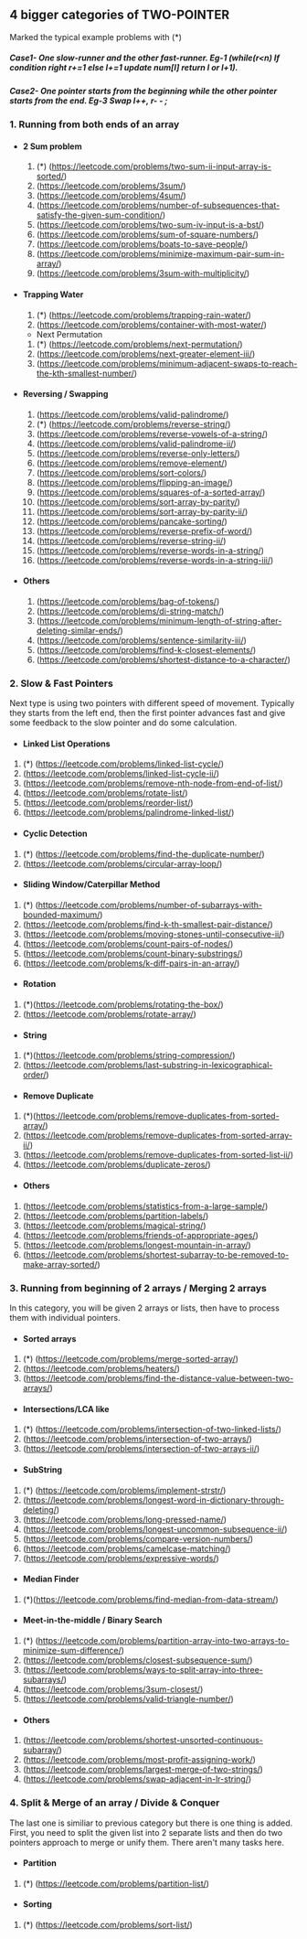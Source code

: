 
## 4 bigger categories of TWO-POINTER
Marked the typical example problems with (*)
##### Case1- One slow-runner and the other fast-runner. Eg-1 (while(r<n) If condition right r+=1 else l+=1 update num[l] return l or l+1). 
##### Case2- One pointer starts from the beginning while the other pointer starts from the end. Eg-3 Swap l++, r- - ;

### 1. Running from both ends of an array
* #### 2 Sum problem
   1. (*) (https://leetcode.com/problems/two-sum-ii-input-array-is-sorted/)
   1. (https://leetcode.com/problems/3sum/)
   1. (https://leetcode.com/problems/4sum/)
   1. (https://leetcode.com/problems/number-of-subsequences-that-satisfy-the-given-sum-condition/)
   1. (https://leetcode.com/problems/two-sum-iv-input-is-a-bst/)
   1. (https://leetcode.com/problems/sum-of-square-numbers/)
   1. (https://leetcode.com/problems/boats-to-save-people/)
   1. (https://leetcode.com/problems/minimize-maximum-pair-sum-in-array/)
   1. (https://leetcode.com/problems/3sum-with-multiplicity/)

* #### Trapping Water
   1. (*) (https://leetcode.com/problems/trapping-rain-water/) 
   1. (https://leetcode.com/problems/container-with-most-water/)

   * Next Permutation
   1. (*) (https://leetcode.com/problems/next-permutation/)
   1. (https://leetcode.com/problems/next-greater-element-iii/)
   1. (https://leetcode.com/problems/minimum-adjacent-swaps-to-reach-the-kth-smallest-number/)

* #### Reversing / Swapping
   1. (https://leetcode.com/problems/valid-palindrome/)
   1. (*) (https://leetcode.com/problems/reverse-string/)
   1. (https://leetcode.com/problems/reverse-vowels-of-a-string/)
   1. (https://leetcode.com/problems/valid-palindrome-ii/)
   1. (https://leetcode.com/problems/reverse-only-letters/)
   1. (https://leetcode.com/problems/remove-element/)
   1. (https://leetcode.com/problems/sort-colors/)
   1. (https://leetcode.com/problems/flipping-an-image/)
   1. (https://leetcode.com/problems/squares-of-a-sorted-array/)
   1. (https://leetcode.com/problems/sort-array-by-parity/)
   1. (https://leetcode.com/problems/sort-array-by-parity-ii/)
   1. (https://leetcode.com/problems/pancake-sorting/)
   1. (https://leetcode.com/problems/reverse-prefix-of-word/)
   1. (https://leetcode.com/problems/reverse-string-ii/)
   1. (https://leetcode.com/problems/reverse-words-in-a-string/)
   1. (https://leetcode.com/problems/reverse-words-in-a-string-iii/)

* #### Others
   1. (https://leetcode.com/problems/bag-of-tokens/)
   1. (https://leetcode.com/problems/di-string-match/)
   1. (https://leetcode.com/problems/minimum-length-of-string-after-deleting-similar-ends/)
   1. (https://leetcode.com/problems/sentence-similarity-iii/)
   1. (https://leetcode.com/problems/find-k-closest-elements/)
   1. (https://leetcode.com/problems/shortest-distance-to-a-character/)

### 2. Slow & Fast Pointers
Next type is using two pointers with different speed of movement. Typically they starts from the left end, then the first pointer advances fast and give some feedback to the slow pointer and do some calculation.

* #### Linked List Operations
1. (*) (https://leetcode.com/problems/linked-list-cycle/)
1. (https://leetcode.com/problems/linked-list-cycle-ii/)
1. (https://leetcode.com/problems/remove-nth-node-from-end-of-list/)
1. (https://leetcode.com/problems/rotate-list/)
1. (https://leetcode.com/problems/reorder-list/)
1. (https://leetcode.com/problems/palindrome-linked-list/)

* #### Cyclic Detection
1. (*) (https://leetcode.com/problems/find-the-duplicate-number/)
1. (https://leetcode.com/problems/circular-array-loop/)

* #### Sliding Window/Caterpillar Method
1. (*) (https://leetcode.com/problems/number-of-subarrays-with-bounded-maximum/)
1. (https://leetcode.com/problems/find-k-th-smallest-pair-distance/)
1. (https://leetcode.com/problems/moving-stones-until-consecutive-ii/)
1. (https://leetcode.com/problems/count-pairs-of-nodes/)
1. (https://leetcode.com/problems/count-binary-substrings/)
1. (https://leetcode.com/problems/k-diff-pairs-in-an-array/)

* #### Rotation
1. (*)(https://leetcode.com/problems/rotating-the-box/)
1. (https://leetcode.com/problems/rotate-array/)

* #### String
1. (*)(https://leetcode.com/problems/string-compression/)
1. (https://leetcode.com/problems/last-substring-in-lexicographical-order/)

* #### Remove Duplicate
1. (*)(https://leetcode.com/problems/remove-duplicates-from-sorted-array/)
1. (https://leetcode.com/problems/remove-duplicates-from-sorted-array-ii/)
1. (https://leetcode.com/problems/remove-duplicates-from-sorted-list-ii/)
1. (https://leetcode.com/problems/duplicate-zeros/)

* #### Others
1. (https://leetcode.com/problems/statistics-from-a-large-sample/)
1. (https://leetcode.com/problems/partition-labels/)
1. (https://leetcode.com/problems/magical-string/)
1. (https://leetcode.com/problems/friends-of-appropriate-ages/)
1. (https://leetcode.com/problems/longest-mountain-in-array/)
1. (https://leetcode.com/problems/shortest-subarray-to-be-removed-to-make-array-sorted/)


### 3. Running from beginning of 2 arrays / Merging 2 arrays
In this category, you will be given 2 arrays or lists, then have to process them with individual pointers.

* #### Sorted arrays
1. (*) (https://leetcode.com/problems/merge-sorted-array/)
1. (https://leetcode.com/problems/heaters/)
1. (https://leetcode.com/problems/find-the-distance-value-between-two-arrays/)

* #### Intersections/LCA like
1. (*) (https://leetcode.com/problems/intersection-of-two-linked-lists/)
1. (https://leetcode.com/problems/intersection-of-two-arrays/)
1. (https://leetcode.com/problems/intersection-of-two-arrays-ii/)

* #### SubString
1. (*) (https://leetcode.com/problems/implement-strstr/)
1. (https://leetcode.com/problems/longest-word-in-dictionary-through-deleting/)
1. (https://leetcode.com/problems/long-pressed-name/)
1. (https://leetcode.com/problems/longest-uncommon-subsequence-ii/)
1. (https://leetcode.com/problems/compare-version-numbers/)
1. (https://leetcode.com/problems/camelcase-matching/)
1. (https://leetcode.com/problems/expressive-words/)

* #### Median Finder
1. (*)(https://leetcode.com/problems/find-median-from-data-stream/)

* #### Meet-in-the-middle / Binary Search
1. (*) (https://leetcode.com/problems/partition-array-into-two-arrays-to-minimize-sum-difference/)
1. (https://leetcode.com/problems/closest-subsequence-sum/)
1. (https://leetcode.com/problems/ways-to-split-array-into-three-subarrays/)
1. (https://leetcode.com/problems/3sum-closest/)
1. (https://leetcode.com/problems/valid-triangle-number/)

* #### Others
1. (https://leetcode.com/problems/shortest-unsorted-continuous-subarray/)
1. (https://leetcode.com/problems/most-profit-assigning-work/)
1. (https://leetcode.com/problems/largest-merge-of-two-strings/)
1. (https://leetcode.com/problems/swap-adjacent-in-lr-string/)


### 4. Split & Merge of an array / Divide & Conquer
The last one is similiar to previous category but there is one thing is added. First, you need to split the given list into 2 separate lists and then do two pointers approach to merge or unify them. There aren't many tasks here.

* #### Partition
1. (*) (https://leetcode.com/problems/partition-list/)

* #### Sorting
1. (*) (https://leetcode.com/problems/sort-list/)
